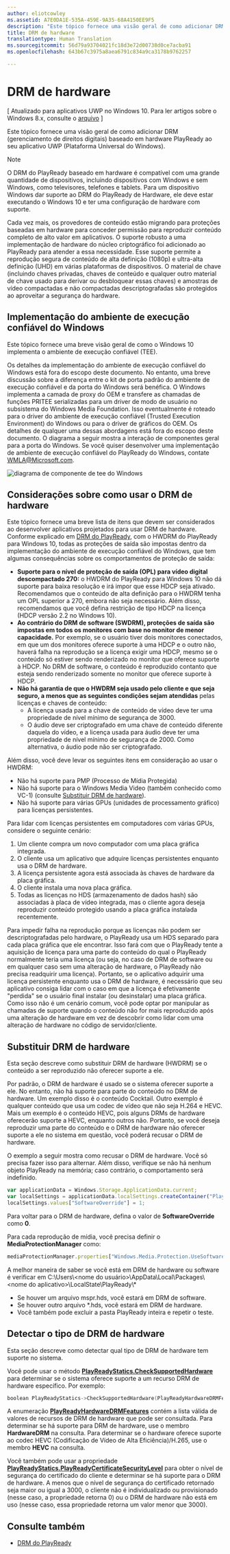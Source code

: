 ```yaml
---
author: eliotcowley
ms.assetid: A7E0DA1E-535A-459E-9A35-68A4150EE9F5
description: "Este tópico fornece uma visão geral de como adicionar DRM (gerenciamento de direitos digitais) baseado em hardware PlayReady ao seu aplicativo UWP (Plataforma Universal do Windows)."
title: DRM de hardware
translationtype: Human Translation
ms.sourcegitcommit: 56d79a93704021fc18d3e72d00738d0ce7acba91
ms.openlocfilehash: 643b67c3975a8aea6791c834a9ca3178b9762257

---
```


# DRM de hardware

\[ Atualizado para aplicativos UWP no Windows 10. Para ler artigos sobre o Windows 8.x, consulte o [arquivo](http://go.microsoft.com/fwlink/p/?linkid=619132) \]

Este tópico fornece uma visão geral de como adicionar DRM (gerenciamento de direitos digitais) baseado em hardware PlayReady ao seu aplicativo UWP (Plataforma Universal do Windows).

> [!NOTE] 
> O DRM do PlayReady baseado em hardware é compatível com uma grande quantidade de dispositivos, incluindo dispositivos com Windows e sem Windows, como televisores, telefones e tablets. Para um dispositivo Windows dar suporte ao DRM do PlayReady de Hardware, ele deve estar executando o Windows 10 e ter uma configuração de hardware com suporte.

Cada vez mais, os provedores de conteúdo estão migrando para proteções baseadas em hardware para conceder permissão para reproduzir conteúdo completo de alto valor em aplicativos. O suporte robusto a uma implementação de hardware do núcleo criptográfico foi adicionado ao PlayReady para atender a essa necessidade. Esse suporte permite a reprodução segura de conteúdo de alta definição (1080p) e ultra-alta definição (UHD) em várias plataformas de dispositivos. O material de chave (incluindo chaves privadas, chaves de conteúdo e qualquer outro material de chave usado para derivar ou desbloquear essas chaves) e amostras de vídeo compactadas e não compactadas descriptografadas são protegidos ao aproveitar a segurança do hardware.

## Implementação do ambiente de execução confiável do Windows

Este tópico fornece uma breve visão geral de como o Windows 10 implementa o ambiente de execução confiável (TEE).

Os detalhes da implementação do ambiente de execução confiável do Windows está fora do escopo deste documento. No entanto, uma breve discussão sobre a diferença entre o kit de porta padrão do ambiente de execução confiável e da porta do Windows será benéfica. O Windows implementa a camada de proxy do OEM e transfere as chamadas de funções PRITEE serializadas para um driver de modo de usuário no subsistema do Windows Media Foundation. Isso eventualmente é roteado para o driver do ambiente de execução confiável (Trusted Execution Environment) do Windows ou para o driver de gráficos do OEM. Os detalhes de qualquer uma dessas abordagens está fora do escopo deste documento. O diagrama a seguir mostra a interação de componentes geral para a porta do Windows. Se você quiser desenvolver uma implementação de ambiente de execução confiável do PlayReady do Windows, contate <WMLA@Microsoft.com>.

![diagrama de componente de tee do Windows](images/windowsteecomponentdiagram720.jpg)

## Considerações sobre como usar o DRM de hardware

Este tópico fornece uma breve lista de itens que devem ser considerados ao desenvolver aplicativos projetados para usar DRM de hardware. Conforme explicado em [DRM do PlayReady](playready-client-sdk.md#output-protection), com o HWDRM do PlayReady para Windows 10, todas as proteções de saída são impostas dentro da implementação do ambiente de execução confiável do Windows, que tem algumas consequências sobre os comportamentos de proteção de saída:

-   **Suporte para o nível de proteção de saída (OPL) para vídeo digital descompactado 270:** o HWDRM do PlayReady para Windows 10 não dá suporte para baixa resolução e irá impor que esse HDCP seja ativado. Recomendamos que o conteúdo de alta definição para o HWDRM tenha um OPL superior a 270, embora não seja necessário. Além disso, recomendamos que você defina restrição de tipo HDCP na licença (HDCP versão 2.2 no Windows 10).
-   **Ao contrário do DRM de software (SWDRM), proteções de saída são impostas em todos os monitores com base no monitor de menor capacidade.** Por exemplo, se o usuário tiver dois monitores conectados, em que um dos monitores oferece suporte à uma HDCP e o outro não, haverá falha na reprodução se a licença exigir uma HDCP, mesmo se o conteúdo só estiver sendo renderizado no monitor que oferece suporte à HDCP. No DRM de software, o conteúdo é reproduzido contanto que esteja sendo renderizado somente no monitor que oferece suporte à HDCP.
-   **Não há garantia de que o HWDRM seja usado pelo cliente e que seja seguro, a menos que as seguintes condições sejam atendidas** pelas licenças e chaves de conteúdo:
    -   A licença usada para a chave de conteúdo de vídeo deve ter uma propriedade de nível mínimo de segurança de 3000.
    -   O áudio deve ser criptografado em uma chave de conteúdo diferente daquela do vídeo, e a licença usada para áudio deve ter uma propriedade de nível mínimo de segurança de 2000. Como alternativa, o áudio pode não ser criptografado.
    
Além disso, você deve levar os seguintes itens em consideração ao usar o HWDRM:

-   Não há suporte para PMP (Processo de Mídia Protegida)
-   Não há suporte para o Windows Media Video (também conhecido como VC-1) (consulte [Substituir DRM de hardware](#override-hardware-drm)).
-   Não há suporte para várias GPUs (unidades de processamento gráfico) para licenças persistentes.

Para lidar com licenças persistentes em computadores com várias GPUs, considere o seguinte cenário:

1.  Um cliente compra um novo computador com uma placa gráfica integrada.
2.  O cliente usa um aplicativo que adquire licenças persistentes enquanto usa o DRM de hardware.
3.  A licença persistente agora está associada às chaves de hardware da placa gráfica.
4.  O cliente instala uma nova placa gráfica.
5.  Todas as licenças no HDS (armazenamento de dados hash) são associadas à placa de vídeo integrada, mas o cliente agora deseja reproduzir conteúdo protegido usando a placa gráfica instalada recentemente.

Para impedir falha na reprodução porque as licenças não podem ser descriptografadas pelo hardware, o PlayReady usa um HDS separado para cada placa gráfica que ele encontrar. Isso fará com que o PlayReady tente a aquisição de licença para uma parte do conteúdo do qual o PlayReady normalmente teria uma licença (ou seja, no caso de DRM de software ou em qualquer caso sem uma alteração de hardware, o PlayReady não precisa readquirir uma licença). Portanto, se o aplicativo adquirir uma licença persistente enquanto usa o DRM de hardware, é necessário que seu aplicativo consiga lidar com o caso em que a licença é efetivamente "perdida" se o usuário final instalar (ou desinstalar) uma placa gráfica. Como isso não é um cenário comum, você pode optar por manipular as chamadas de suporte quando o conteúdo não for mais reproduzido após uma alteração de hardware em vez de descobrir como lidar com uma alteração de hardware no código de servidor/cliente.

## Substituir DRM de hardware

Esta seção descreve como substituir DRM de hardware (HWDRM) se o conteúdo a ser reproduzido não oferecer suporte a ele.

Por padrão, o DRM de hardware é usado se o sistema oferecer suporte a ele. No entanto, não há suporte para parte do conteúdo no DRM de hardware. Um exemplo disso é o conteúdo Cocktail. Outro exemplo é qualquer conteúdo que usa um codec de vídeo que não seja H.264 e HEVC. Mais um exemplo é o conteúdo HEVC, pois alguns DRMs de hardware oferecerão suporte a HEVC, enquanto outros não. Portanto, se você deseja reproduzir uma parte do conteúdo e o DRM de hardware não oferecer suporte a ele no sistema em questão, você poderá recusar o DRM de hardware.

O exemplo a seguir mostra como recusar o DRM de hardware. Você só precisa fazer isso para alternar. Além disso, verifique se não há nenhum objeto PlayReady na memória; caso contrário, o comportamento será indefinido.

```js
var applicationData = Windows.Storage.ApplicationData.current;
var localSettings = applicationData.localSettings.createContainer("PlayReady", Windows.Storage.ApplicationDataCreateDisposition.always);
localSettings.values["SoftwareOverride"] = 1;
```

Para voltar para o DRM de hardware, defina o valor de **SoftwareOverride** como **0**.

Para cada reprodução de mídia, você precisa definir o **MediaProtectionManager** como:

```js
mediaProtectionManager.properties["Windows.Media.Protection.UseSoftwareProtectionLayer"] = true;
```

A melhor maneira de saber se você está em DRM de hardware ou software é verificar em C:\\Users\\&lt;nome do usuário&gt;\\AppData\\Local\\Packages\\&lt;nome do aplicativo&gt;\\LocalState\\PlayReady\\\*

-   Se houver um arquivo mspr.hds, você estará em DRM de software.
-   Se houver outro arquivo \*.hds, você estará em DRM de hardware.
-   Você também pode excluir a pasta PlayReady inteira e repetir o teste.

## Detectar o tipo de DRM de hardware

Esta seção descreve como detectar qual tipo de DRM de hardware tem suporte no sistema.

Você pode usar o método [**PlayReadyStatics.CheckSupportedHardware**](https://msdn.microsoft.com/library/windows/apps/dn986441) para determinar se o sistema oferece suporte a um recurso DRM de hardware específico. Por exemplo:

```cpp
boolean PlayReadyStatics->CheckSupportedHardware(PlayReadyHardwareDRMFeatures enum);
```

A enumeração [**PlayReadyHardwareDRMFeatures**](https://msdn.microsoft.com/library/windows/apps/dn986265) contém a lista válida de valores de recursos de DRM de hardware que pode ser consultada. Para determinar se há suporte para DRM de hardware, use o membro **HardwareDRM** na consulta. Para determinar se o hardware oferece suporte ao codec HEVC (Codificação de Vídeo de Alta Eficiência)/H.265, use o membro **HEVC** na consulta.

Você também pode usar a propriedade [**PlayReadyStatics.PlayReadyCertificateSecurityLevel**](https://msdn.microsoft.com/library/windows/apps/windows.media.protection.playready.playreadystatics.playreadycertificatesecuritylevel.aspx) para obter o nível de segurança do certificado do cliente e determinar se há suporte para o DRM de hardware. A menos que o nível de segurança do certificado retornado seja maior ou igual a 3000, o cliente não é individualizado ou provisionado (nesse caso, a propriedade retorna 0) ou o DRM de hardware não está em uso (nesse caso, essa propriedade retorna um valor menor que 3000).

## Consulte também
- [DRM do PlayReady](playready-client-sdk.md)



<!--HONumber=Aug16_HO3-->


